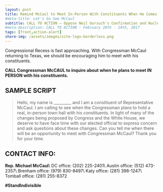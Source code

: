 ```yaml
---
layout: post
title: Remind McCaul to Meet In-Person With Constituents When He Comes Back to Texas
#meta-title: Let's Go See McCaul
subtitle: CALL TO ACTION – Oppose Neil Gorsuch's Confirmation and Nuclear Senate Option to Beat Filibuster!
#meta-description: CALL TO ACTION - February 20th - 24th, 2017
tags: [front,action-alert]
share-img: /assets/images/site-logo-borderless.png
---
```

Congressional Recess is fast approaching. With Congressman McCaul returning to Texas, we should be encouraging him to meet with his constituents.

**CALL Congressman McCAUL to inquire about when he plans to meet IN PERSON with his constituents.**

## SAMPLE SCRIPT
>Hello, my name is &#95;&#95;&#95;&#95;&#95;&#95;&#95;&#95;&#95; and I am a constituent of Representative McCaul. I am calling to see when the Congressman plans to hold a real, in-person town hall with his constituents. In light of many of the changes being proposed by Congress and the White House, we deserve to have face time with our elected official to express concern and ask questions about these changes. Can you tell me when there will be an opportunity to meet with Congressman McCaul? Thank you for your time.

## CONTACT INFO:

**Rep. Michael McCaul**\\
DC office: (202) 225-2401\\
Austin office: (512) 473-2357\\
Brenham office: (979) 830-8497\\
Katy office: (281) 398-1247\\
Tomball office: (281) 255-8372

**#StandIndivisible**
